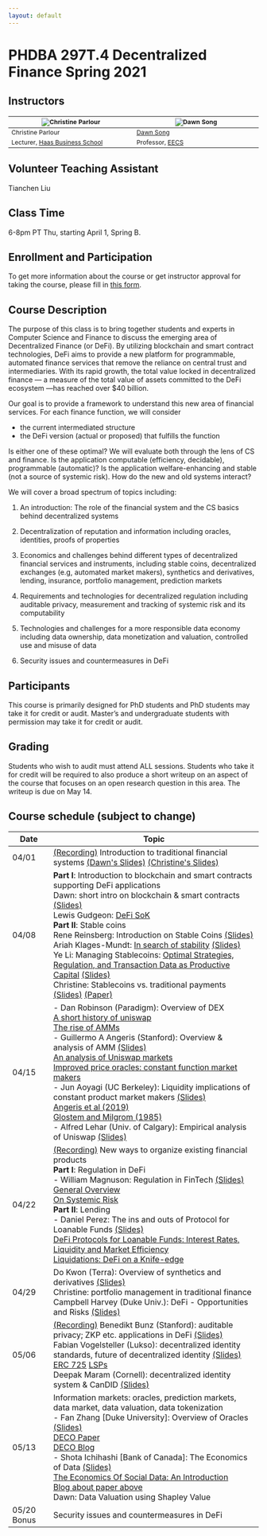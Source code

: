 ```yaml
---
layout: default
---
```


# PHDBA 297T.4 Decentralized Finance Spring 2021

## Instructors

<table style="table-layout: fixed; font-size: 88%;">
  <thead>
    <tr>
      <th style="width: 25%;"><img src="https://vcresearch.berkeley.edu/sites/default/files/styles/faculty_photo_full/public/2018-01/christine_parlour.jpg?itok=MubDXnwu" alt="Christine Parlour"></th>
      <th style="width: 25%;"><img src="https://people.eecs.berkeley.edu/~dawnsong/dawn-berkeley.jpg" alt="Dawn Song"></th>
    </tr>
  </thead>
  <tbody>
    <tr>
      <td>Christine Parlour</td>
      <td><a href="https://people.eecs.berkeley.edu/~dawnsong/">Dawn Song</a></td>
    </tr>
    <tr>
      <td>Lecturer, <a href="http://haas.berkeley.edu/">Haas Business School</a></td>
      <td>Professor, <a href="https://eecs.berkeley.edu/">EECS</a></td>
    </tr>
  </tbody>
</table>

## Volunteer Teaching Assistant

Tianchen Liu

## Class Time

6-8pm PT Thu, starting April 1, Spring B.

## Enrollment and Participation

To get more information about the course or get instructor approval for taking the course, please fill in [this form](https://docs.google.com/forms/d/e/1FAIpQLScoLJB9CR5ZXcx6EgyYvgJkodQqslCEKpUh9GuhxOvrsuIytA/viewform).

## Course Description

The purpose of this class is to bring together students and experts in Computer Science and Finance to discuss the emerging area of Decentralized Finance (or DeFi). By utilizing blockchain and smart contract technologies, DeFi aims to provide a new platform for programmable, automated finance services that remove the reliance on central trust and intermediaries. With its rapid growth, the total value locked in decentralized finance — a measure of the total value of assets committed to the DeFi ecosystem —has reached over $40 billion.

Our goal is to provide a framework to understand this new area of financial services.  For each finance function, we will consider

- the current intermediated structure
- the DeFi version (actual or proposed) that fulfills the function

Is either one of these optimal?  We will evaluate both through the lens of CS and finance. Is the application computable (efficiency, decidable), programmable (automatic)?  Is the application welfare-enhancing and stable (not a source of systemic risk).  How do the new and old systems interact? 

We will cover a broad spectrum of topics including:

1. An introduction: The role of the financial system and the CS basics behind decentralized systems

2. Decentralization of reputation and information including oracles, identities, proofs of properties

3. Economics and challenges behind different types of decentralized financial services and instruments, including stable coins, decentralized exchanges (e.g, automated market makers), synthetics and derivatives, lending, insurance, portfolio management, prediction markets

4. Requirements and technologies for decentralized regulation including auditable privacy, measurement and tracking of systemic risk and its computability

5. Technologies and challenges for a more responsible data economy including data ownership, data monetization and valuation, controlled use and misuse of data

6. Security issues and countermeasures in DeFi

## Participants

This course is primarily designed for PhD students and PhD students may take it for credit or audit.  Master’s and undergraduate students with permission may take it for credit or audit.

## Grading

Students who wish to audit must attend ALL sessions. Students who take it for credit will be required to also produce a short writeup on an aspect of the course that focuses on an open research question in this area. The writeup is due on May 14.

## Course schedule (subject to change)

Date | Topic 
-----|------
04/01 | [(Recording)](https://youtu.be/KKoE275LYZY) Introduction to traditional financial systems [(Dawn's Slides)](https://drive.google.com/file/d/1l2HvMqFm_bo9dAoSVDhc84WKY-s9BHO7/view?usp=sharing) [(Christine's Slides)](https://drive.google.com/file/d/1zh-4cxx5c1xmzWVRfvkqLgxvCPj2eiIg/view?usp=sharing)
04/08 | **Part I**: Introduction to blockchain and smart contracts supporting DeFi applications <br/> Dawn: short intro on blockchain & smart contracts [(Slides)](https://drive.google.com/file/d/1YWz2ZCm7JWC3YmYiC6Fo3c_WgXfLkCVn/view?usp=sharing) <br/> Lewis Gudgeon: [DeFi SoK](https://arxiv.org/abs/2101.08778) <br/> **Part II**: Stable coins <br/> Rene Reinsberg: Introduction on Stable Coins [(Slides)](https://drive.google.com/file/d/1vVaeBMBIODJdbF3Zb_JDiU8hfAG589So/view?usp=sharing) <br/> Ariah Klages-Mundt: [In search of stability](https://arxiv.org/abs/2006.12388) [(Slides)](https://drive.google.com/file/d/1M2dj65Mh6jWpvdWOGNZsWaIH-vn6fy_F/view?usp=sharing) <br/> Ye Li: Managing Stablecoins: [Optimal Strategies, Regulation, and Transaction Data as Productive Capital](https://papers.ssrn.com/sol3/papers.cfm?abstract_id=3757083) [(Slides)](https://drive.google.com/file/d/1Ixq6rtNis3RxVDnjM52GL5klGnTNNgrH/view?usp=sharing) <br/> Christine: Stablecoins vs. traditional payments [(Slides)](https://drive.google.com/file/d/1FGPbycbWavRnwVG0S79jmnHXbP9m5y4k/view?usp=sharing) [(Paper)](https://papers.ssrn.com/sol3/papers.cfm?abstract_id=3711777)  
04/15 | - Dan Robinson (Paradigm): Overview of DEX <br/> [A short history of uniswap](https://uniswap.org/blog/uniswap-history/) <br/> [The rise of AMMs](https://medium.com/dragonfly-research/what-explains-the-rise-of-amms-7d008af1c399) <br/> - Guillermo A Angeris (Stanford): Overview & analysis of AMM [(Slides)](https://drive.google.com/file/d/1XICw-rKaWoZgWQWl5r2Ihkn0wUnQzNty/view?usp=sharing) <br/> [An analysis of Uniswap markets](https://arxiv.org/abs/1911.03380) <br/> [Improved price oracles: constant function market makers](https://arxiv.org/abs/2003.10001)  <br/> - Jun Aoyagi (UC Berkeley): Liquidity implications of constant product market makers [(Slides)](https://drive.google.com/file/d/1vjYKso-fF5HlmfOnqoa5JyUAeXjHOssA/view?usp=sharing) <br/> [Angeris et al (2019)](https://papers.ssrn.com/sol3/papers.cfm?abstract_id=3602203) <br/> [Glostem and Milgrom (1985)](https://www.sciencedirect.com/science/article/pii/0304405X85900443) <br/> - Alfred Lehar (Univ. of Calgary): Empirical analysis of Uniswap [(Slides)](https://drive.google.com/file/d/1ZteucrBVxcllvQuurj8LTu1_aeY_EdHt/view?usp=sharing)
04/22 | [(Recording)](https://youtu.be/4htz9yb-W9M) New ways to organize existing financial products <br/> **Part I**: Regulation in DeFi  <br/> - William Magnuson: Regulation in FinTech [(Slides)](https://drive.google.com/file/d/132yzT1lr9x50H2KNSQrp_4_s5kSE_0S3/view?usp=sharing) <br/> [General Overview](https://papers.ssrn.com/sol3/papers.cfm?abstract_id=3148036) <br/> [On Systemic Risk](https://papers.ssrn.com/sol3/papers.cfm?abstract_id=3027525)  <br/> **Part II**: Lending <br/> - Daniel Perez: The ins and outs of Protocol for Loanable Funds [(Slides)](https://daniel.perez.sh/talks/2021/plfs) <br/> [DeFi Protocols for Loanable Funds: Interest Rates, Liquidity and Market Efficiency](https://arxiv.org/abs/2006.13922) <br/> [Liquidations: DeFi on a Knife-edge](https://arxiv.org/abs/2009.13235) 
04/29 | Do Kwon (Terra): Overview of synthetics and derivatives [(Slides)](https://drive.google.com/file/d/1gEKcG0lWDkY-hpdkylSHtYm_63iDjalZ/view?usp=sharing) <br/>Christine: portfolio management in traditional finance <br/> Campbell Harvey (Duke Univ.): DeFi - Opportunities and Risks [(Slides)](https://drive.google.com/file/d/1bhqPCwRku_KkB3rUxITf6-9YEC17DkUa/view?usp=sharing)
05/06 | [(Recording)](https://youtu.be/0IWrsWk7oLY) Benedikt Bunz (Stanford): auditable privacy; ZKP etc. applications in DeFi [(Slides)](https://drive.google.com/file/d/1ioOEUMAG79ly0Z3xwc_fmKsykpnkhgtH/view?usp=sharing) <br/> Fabian Vogelsteller (Lukso): decentralized identity standards, future of decentralized identity [(Slides)](https://drive.google.com/file/d/1BMpdbJdUnxjCZ1haS8VpoUsQMI6v9tJT/view?usp=sharing) [ERC 725](https://github.com/ERC725Alliance/ERC725/blob/master/docs/ERC-725.md) [LSPs](https://github.com/lukso-network/LIPs/tree/master/LSPs) <br/> Deepak Maram (Cornell): decentralized identity system & CanDID [(Slides)](https://drive.google.com/file/d/1eKM4JpQawGjHR5Iy-PGgzaDnzr2wX-3k/view?usp=sharing)
05/13 | Information markets: oracles, prediction markets, data market, data valuation, data tokenization <br/> - Fan Zhang [Duke University]: Overview of Oracles [(Slides)](https://drive.google.com/file/d/1t3uwN88MCpmBPRPdKCoVVvXtXF3VFKMe/view?usp=sharing) <br/> [DECO Paper](https://arxiv.org/abs/1909.00938) <br/> [DECO Blog](https://hackingdistributed.com/2019/09/03/DECO/) <br/> - Shota Ichihashi [Bank of Canada]: The Economics of Data [(Slides)](https://drive.google.com/file/d/1MIP5h_ZGpzbWP8ZEtvZd2Ii0z85mMQtR/view?usp=sharing) <br/> [The Economics Of Social Data: An Introduction](https://cowles.yale.edu/sites/default/files/files/pub/d21/d2171-r.pdf) <br/> [Blog about paper above](https://voxeu.org/article/economics-social-data) <br/> Dawn: Data Valuation using Shapley Value
05/20 Bonus | Security issues and countermeasures in DeFi
